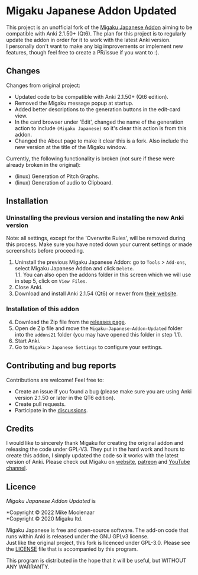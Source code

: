# Migaku Japanese Addon Updated
This project is an unofficial fork of the [Migaku Japanese Addon](https://github.com/migaku-official/Migaku-Japanese-Addon) aiming to be compatible with Anki 2.1.50+ (Qt6).
The plan for this project is to regularly update the addon in order for it to work with the latest Anki version.   
I personally don't want to make any big improvements or implement new features, though feel free to create a PR/issue if you want to :).

## Changes
Changes from original project:
- Updated code to be compatible with Anki 2.1.50+ (Qt6 edition).
- Removed the Migaku message popup at startup.
- Added better descriptions to the generation buttons in the edit-card view.
- In the card browser under 'Edit', changed the name of the generation action to include `(Migaku Japanese)` so it's clear this action is from this addon.
- Changed the About page to make it clear this is a fork. Also include the new version at the title of the Migaku window.

Currently, the following functionality is broken (not sure if these were already broken in the original):
- (linux) Generation of Pitch Graphs.
- (linux) Generation of audio to Clipboard.

## Installation
### Uninstalling the previous version and installing the new Anki version
Note: all settings, except for the 'Overwrite Rules', will be removed during this process. Make sure you have noted down your current settings or made screenshots before
proceeding.
1. Uninstall the previous Migaku Japanese Addon: go to `Tools` > `Add-ons`, select Migaku Japanese Addon and click `Delete`.  
1.1. You can also open the addons folder in this screen which we will use in step 5, click on `View Files`.
2. Close Anki.
3. Download and install Anki 2.1.54 (Qt6) or newer from [their website](https://apps.ankiweb.net/).

### Installation of this addon
4. Download the Zip file from the [releases page](https://github.com/MikeMoolenaar/Migaku-Japanese-Addon-Updated/releases).
5. Open de Zip file and move the `Migaku-Japanese-Addon-Updated` folder into the `addons21` folder (you may have opened this folder in step 1.1).
6. Start Anki.
7. Go to `Migaku` > `Japanese Settings` to configure your settings.

## Contributing and bug reports
Contributions are welcome! Feel free to:
- Create an issue if you found a bug (please make sure you are using Anki version 2.1.50 or later in the QT6 edition).
- Create pull requests.
- Participate in the [discussions](https://github.com/MikeMoolenaar/Migaku-Japanese-Addon-Updated/discussions).

## Credits
I would like to sincerely thank Migaku for creating the original addon and releasing the code under GPL-V3. They put in the hard
work and hours to create this addon, I simply updated the code so it works with the latest version of Anki.
Please check out Migaku on [website](https://www.migaku.io/), [patreon](https://www.patreon.com/Migaku) and [YouTube channel](https://www.youtube.com/c/ImmersewithMigaku).

## Licence
*Migaku Japanese Addon Updated* is

*Copyright © 2022 Mike Moolenaar  
*Copyright © 2020 Migaku ltd.

Migaku Japanese is free and open-source software. The add-on code that runs within Anki is released under the GNU GPLv3 license.  
Just like the original project, this fork is licenced under GPL-3.0. Please see the [LICENSE](https://github.com/MikeMoolenaar/Migaku-Japanese-Addon/blob/master/LICENSE) file that is accompanied by this program.

This program is distributed in the hope that it will be useful, but WITHOUT ANY WARRANTY.
